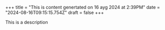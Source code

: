 +++
title = "This is content genertated on 16 ayg 2024 at 2:39PM"
date = "2024-08-16T09:15:15.754Z"
draft = false
+++

  This is a description
        